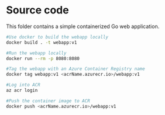 # Source code

This folder contains a simple containerized Go web application.

```bash
#Use docker to build the webapp locally
docker build . -t webapp:v1
```

```bash
#Run the webapp locally
docker run --rm -p 8080:8080
```

```bash
#Tag the webapp with an Azure Container Registry name
docker tag webapp:v1 <acrName.azurecr.io>/webapp:v1
```

```bash
#Log into ACR
az acr login
````

```bash
#Push the container image to ACR
docker push <acrName.azurecr.io>/webapp:v1
```

